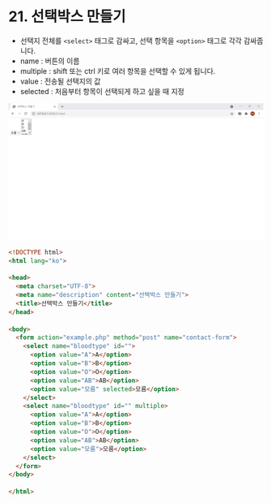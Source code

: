 # 21. 선택박스 만들기
- 선택지 전체를 `<select>` 태그로 감싸고, 선택 항목을 `<option>` 태그로 각각 감싸줍니다.
- name : 버튼의 이름
- multiple : shift 또는 ctrl 키로 여러 항목을 선택할 수 있게 됩니다.
- value : 전송될 선택지의 값
- selected : 처음부터 항목이 선택되게 하고 싶을 때 지정
  
![선택박스 만들기](img/21.png)
```html
<!DOCTYPE html>
<html lang="ko">

<head>
  <meta charset="UTF-8">
  <meta name="description" content="선택박스 만들기">
  <title>선택박스 만들기</title>
</head>

<body>
  <form action="example.php" method="post" name="contact-form">
    <select name="bloodtype" id="">
      <option value="A">A</option>
      <option value="B">B</option>
      <option value="O">O</option>
      <option value="AB">AB</option>
      <option value="모름" selected>모름</option>
    </select>
    <select name="bloodtype" id="" multiple>
      <option value="A">A</option>
      <option value="B">B</option>
      <option value="O">O</option>
      <option value="AB">AB</option>
      <option value="모름">모름</option>
    </select>
  </form>
</body>

</html>
```